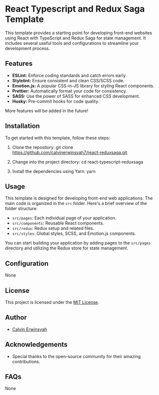 # React Typescript and Redux Saga Template

This template provides a starting point for developing front-end websites using React with TypeScript and Redux Saga for state management. It includes several useful tools and configurations to streamline your development process.

## Features

- **ESLint:** Enforce coding standards and catch errors early.
- **Stylelint:** Ensure consistent and clean CSS/SCSS code.
- **Emotion.js:** A popular CSS-in-JS library for styling React components.
- **Prettier:** Automatically format your code for consistency.
- **SASS:** Use the power of SASS for enhanced CSS development.
- **Husky:** Pre-commit hooks for code quality.

More features will be added in the future!

## Installation

To get started with this template, follow these steps:

1. Clone the repository:
git clone <https://github.com/calvinerwinsyah7/react-reduxsaga.git>

2. Change into the project directory:
cd react-typescript-reduxsaga

3. Install the dependencies using Yarn:
yarn

## Usage

This template is designed for developing front-end web applications. The main code is organized in the `src` folder. Here's a brief overview of the folder structure:

- `src/pages`: Each individual page of your application.
- `src/components`: Reusable React components.
- `src/redux`: Redux setup and related files.
- `src/styles`: Global styles, SCSS, and Emotion.js components.

You can start building your application by adding pages to the `src/pages` directory and utilizing the Redux store for state management.

## Configuration

None

## License

This project is licensed under the [MIT License](LICENSE).

## Author

- [Calvin Erwinsyah](https://github.com/calvinerwinsyah7)

## Acknowledgements

- Special thanks to the open-source community for their amazing contributions.

## FAQs

None
